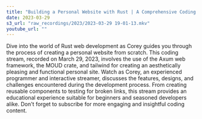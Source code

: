 ```yaml
---
title: "Building a Personal Website with Rust | A Comprehensive Coding Stream Guide with Corey"
date: 2023-03-29
s3_url: "raw_recordings/2023/2023-03-29 19-01-13.mkv"
youtube_url: ""
---
```



Dive into the world of Rust web development as Corey guides you through the process of creating a personal website from scratch. This coding stream, recorded on March 29, 2023, involves the use of the Axum web framework, the MOUD crate, and tailwind for creating an aesthetically pleasing and functional personal site. Watch as Corey, an experienced programmer and interactive streamer, discusses the features, designs, and challenges encountered during the development process. From creating reusable components to testing for broken links, this stream provides an educational experience suitable for beginners and seasoned developers alike. Don't forget to subscribe for more engaging and insightful coding content.
